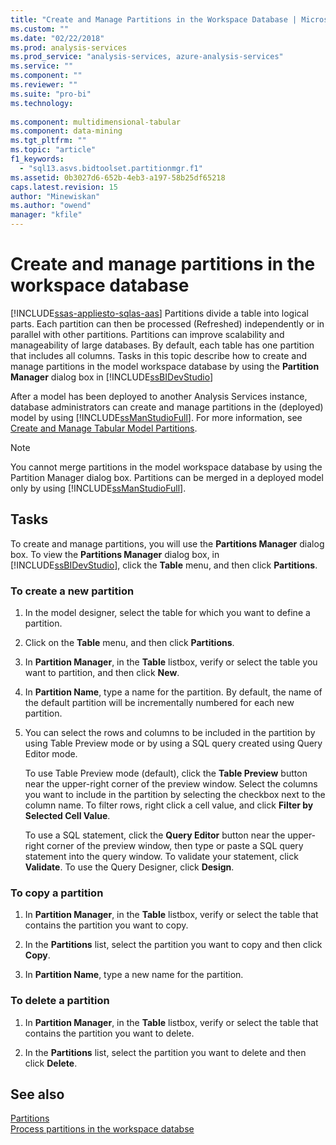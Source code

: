 ```yaml
---
title: "Create and Manage Partitions in the Workspace Database | Microsoft Docs"
ms.custom: ""
ms.date: "02/22/2018"
ms.prod: analysis-services
ms.prod_service: "analysis-services, azure-analysis-services"
ms.service: ""
ms.component: ""
ms.reviewer: ""
ms.suite: "pro-bi"
ms.technology: 
  
ms.component: multidimensional-tabular
ms.component: data-mining
ms.tgt_pltfrm: ""
ms.topic: "article"
f1_keywords: 
  - "sql13.asvs.bidtoolset.partitionmgr.f1"
ms.assetid: 0b3027d6-652b-4eb3-a197-58b25df65218
caps.latest.revision: 15
author: "Minewiskan"
ms.author: "owend"
manager: "kfile"
---
```

# Create and manage partitions in the workspace database 
[!INCLUDE[ssas-appliesto-sqlas-aas](../../includes/ssas-appliesto-sqlas-aas.md)]
  Partitions divide a table into logical parts. Each partition can then be processed (Refreshed) independently or in parallel with other partitions. Partitions can improve scalability and manageability of large databases. By default, each table has one partition that includes all columns. Tasks in this topic describe how to create and manage partitions in the model workspace database by using the **Partition Manager** dialog box in [!INCLUDE[ssBIDevStudio](../../includes/ssbidevstudio-md.md)]  
  
 After a model has been deployed to another Analysis Services instance, database administrators can create and manage partitions in the (deployed) model by using [!INCLUDE[ssManStudioFull](../../includes/ssmanstudiofull-md.md)]. For more information, see [Create and Manage Tabular Model Partitions](../../analysis-services/tabular-models/create-and-manage-tabular-model-partitions-ssas-tabular.md).  
  
> [!NOTE]  
>  You cannot merge partitions in the model workspace database by using the Partition Manager dialog box. Partitions can be merged in a deployed model only by using [!INCLUDE[ssManStudioFull](../../includes/ssmanstudiofull-md.md)].  
  
## Tasks  
 To create and manage partitions, you will use the **Partitions Manager** dialog box. To view the **Partitions Manager** dialog box, in [!INCLUDE[ssBIDevStudio](../../includes/ssbidevstudio-md.md)], click the **Table** menu, and then click **Partitions**.  
  
###  <a name="bkmk_create_new"></a> To create a new partition  
  
1.  In the model designer, select the table for which you want to define a partition.  
  
2.  Click on the **Table** menu, and then click **Partitions**.  
  
3.  In **Partition Manager**, in the **Table** listbox, verify or select the table you want to partition, and then click **New**.  
  
4.  In **Partition Name**, type a name for the partition. By default, the name of the default partition will be incrementally numbered for each new partition.  
  
5.  You can select the rows and columns to be included in the partition by using Table Preview mode or by using a SQL query created using Query Editor mode.  
  
     To use Table Preview mode (default), click the **Table Preview** button near the upper-right corner of the preview window. Select the columns you want to include in the partition by selecting the checkbox next to the column name. To filter rows, right click a cell value, and click **Filter by Selected Cell Value**.  
  
     To use a SQL statement, click the **Query Editor** button near the upper-right corner of the preview window, then type or paste a SQL query statement into the query window. To validate your statement, click **Validate**. To use the Query Designer, click **Design**.  
  
###  <a name="bkmk_copy"></a> To copy a partition  
  
1.  In **Partition Manager**, in the **Table** listbox, verify or select the table that contains the partition you want to copy.  
  
2.  In the **Partitions** list, select the partition you want to copy and then click **Copy**.  
  
3.  In **Partition Name**, type a new name for the partition.  
  
###  <a name="bkmk_delete"></a> To delete a partition  
  
1.  In **Partition Manager**, in the **Table** listbox, verify or select the table that contains the partition you want to delete.  
  
2.  In the **Partitions** list, select the partition you want to delete and then click **Delete**.  
  
## See also  
 [Partitions](../../analysis-services/tabular-models/partitions-ssas-tabular.md)   
 [Process partitions in the workspace databse](../../analysis-services/tabular-models/process-partitions-in-the-workspace-databse-ssas-tabular.md)  
  
  
